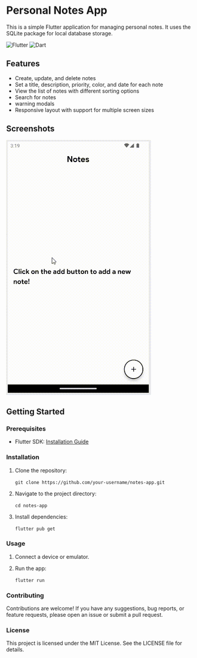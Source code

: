 # Personal Notes App

This is a simple Flutter application for managing personal notes. It uses the SQLite package for local database storage.

![Flutter](https://img.icons8.com/color/48/flutter.png)
![Dart](https://img.icons8.com/color/48/dart.png)

## Features

- Create, update, and delete notes
- Set a title, description, priority, color, and date for each note
- View the list of notes with different sorting options
- Search for notes
- warning modals
- Responsive layout with support for multiple screen sizes

## Screenshots

![GIF - PROJETC](https://github.com/matheuslara01/personal-notes/blob/main/notes.gif)

## Getting Started

### Prerequisites

- Flutter SDK: [Installation Guide](https://flutter.dev/docs/get-started/install)

### Installation

1. Clone the repository:

   `git clone https://github.com/your-username/notes-app.git`

2. Navigate to the project directory:
   
   `cd notes-app`
   
3. Install dependencies:
   
   `flutter pub get`

### Usage

1. Connect a device or emulator.
2. Run the app:
   
   `flutter run`
   
### Contributing

Contributions are welcome! If you have any suggestions, bug reports, or feature requests, please open an issue or submit a pull request.

### License

This project is licensed under the MIT License. See the LICENSE file for details.
